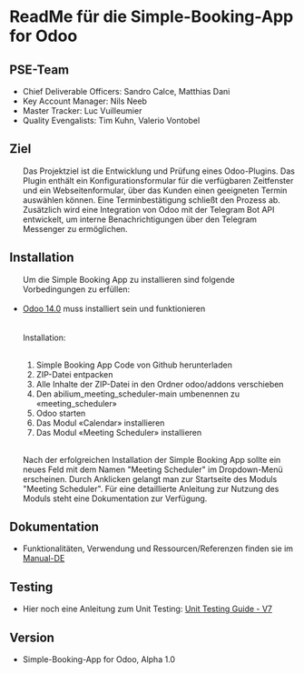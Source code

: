 <h1>ReadMe für die Simple-Booking-App for Odoo</h1>
<h2>PSE-Team</h2>
<ul>
  <li>Chief Deliverable Officers: Sandro Calce, Matthias Dani</li>
  <li>Key Account Manager: Nils Neeb</li>
  <li>Master Tracker: Luc Vuilleumier</li>
  <li>Quality Evengalists: Tim Kuhn, Valerio Vontobel</li>
</ul>

<h2>Ziel</h2>
<ul>
    Das Projektziel ist die Entwicklung und Prüfung eines Odoo-Plugins.
    Das Plugin enthält ein Konfigurationsformular für die verfügbaren Zeitfenster und ein Webseitenformular, 
    über das Kunden einen geeigneten Termin auswählen können. Eine Terminbestätigung schließt den Prozess ab. 
    Zusätzlich wird eine Integration von Odoo mit der Telegram Bot API entwickelt, 
    um interne Benachrichtigungen über den Telegram Messenger zu ermöglichen.
</ul>

<h2>Installation</h2>
<ul>
   Um die Simple Booking App zu installieren sind folgende Vorbedingungen zu erfüllen:
<br/><br/> 
<li><a href = "https://www.odoo.com/documentation/14.0/administration/install.html">Odoo 14.0</a> muss installiert sein und funktionieren</li>
<br/><br/>
   Installation:
<br/><br/>

1.	Simple Booking App Code von Github herunterladen
2.	ZIP-Datei entpacken
3.	Alle Inhalte der ZIP-Datei in den Ordner odoo/addons verschieben
4.	Den abilium_meeting_scheduler-main umbenennen zu «meeting_scheduler»  
5.	Odoo starten
6.	Das Modul «Calendar» installieren
7.	Das Modul «Meeting Scheduler» installieren
<br/><br/>

Nach der erfolgreichen Installation der Simple Booking App sollte ein neues Feld mit dem Namen "Meeting Scheduler" im Dropdown-Menü erscheinen. 
Durch Anklicken gelangt man zur Startseite des Moduls "Meeting Scheduler".
Für eine detaillierte Anleitung zur Nutzung des Moduls steht eine Dokumentation zur Verfügung.
</ul>

<h2>Dokumentation</h2>
<ul>
   <li>Funktionalitäten, Verwendung und Ressourcen/Referenzen finden sie im <a href = "">Manual-DE</a></li>  
</ul>

<h2>Testing</h2>
<ul>
   <li>Hier noch eine Anleitung zum Unit Testing: <a href = "">Unit Testing Guide - V7</a></li>  
</ul>

<h2>Version</h2>
<ul>
   <li>Simple-Booking-App for Odoo, Alpha 1.0</li> 
</ul>
